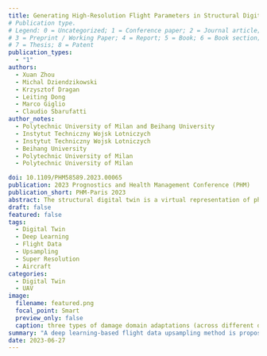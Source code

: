 ```yaml
---
title: Generating High-Resolution Flight Parameters in Structural Digital Twins Using Deep Learning-based Upsampling
# Publication type.
# Legend: 0 = Uncategorized; 1 = Conference paper; 2 = Journal article;
# 3 = Preprint / Working Paper; 4 = Report; 5 = Book; 6 = Book section;
# 7 = Thesis; 8 = Patent
publication_types:
  - "1"
authors:
  - Xuan Zhou
  - Michal Dziendzikowski
  - Krzysztof Dragan
  - Leiting Dong
  - Marco Giglio
  - Claudio Sbarufatti
author_notes:
  - Polytechnic University of Milan and Beihang University
  - Instytut Techniczny Wojsk Lotniczych
  - Instytut Techniczny Wojsk Lotniczych
  - Beihang University
  - Polytechnic University of Milan
  - Polytechnic University of Milan

doi: 10.1109/PHM58589.2023.00065
publication: 2023 Prognostics and Health Management Conference (PHM)
publication_short: PHM-Paris 2023
abstract: The structural digital twin is a virtual representation of physical entities that accurately predicts the evolution of structural damage through multidisciplinary and multi-level probabilistic simulations. It provides crucial support for prognostic and health management. Flight parameters are important input data for airframe digital twin to support aerodynamic and structural simulations. However, many small aircraft or UAVs often suffer from insufficient sampling rates of flight parameters due to cost limitation or premature service. In this study, we propose a deep learning-based flight data upsampling method that effectively enhances the resolution of flight data. The method constructs an upsampling model using a one-dimensional super-resolution convolutional residual network, defines multiple loss functions associated with the flight data, and uses a highly sampled test aircraft dataset for training. The proposed method is validated using real UAV flight test data and several criteria, achieving good results with different upsampling factors. This approach is expected to facilitate the construction of structural digital twins in the future.
draft: false
featured: false
tags:
  - Digital Twin
  - Deep Learning
  - Flight Data
  - Upsampling
  - Super Resolution
  - Aircraft
categories:
  - Digital Twin
  - UAV
image:
  filename: featured.png
  focal_point: Smart
  preview_only: false
  caption: three types of damage domain adaptations (across different damage locations, across different damage types, and from simulation to experiment) are all conducted, proving the accuracy of damage quantification can be significantly improved in a realistic environment.
summary: "A deep learning-based flight data upsampling method is proposed to effctively enhances the resolution of flight data."
date: 2023-06-27
---
```


